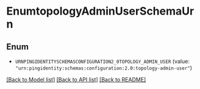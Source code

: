 # EnumtopologyAdminUserSchemaUrn

## Enum


* `URNPINGIDENTITYSCHEMASCONFIGURATION2_0TOPOLOGY_ADMIN_USER` (value: `"urn:pingidentity:schemas:configuration:2.0:topology-admin-user"`)


[[Back to Model list]](../README.md#documentation-for-models) [[Back to API list]](../README.md#documentation-for-api-endpoints) [[Back to README]](../README.md)


